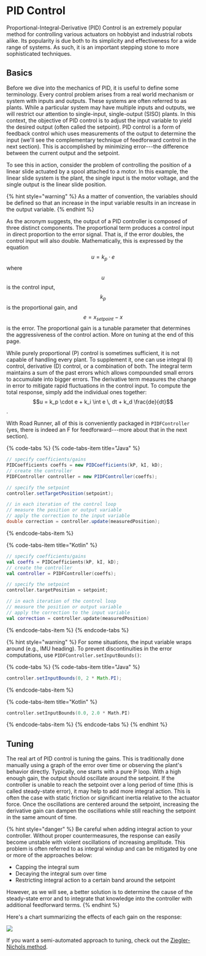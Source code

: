 # PID Control

Proportional-Integral-Derivative \(PID\) Control is an extremely popular method for controlling various actuators on hobbyist and industrial robots alike. Its popularity is due both to its simplicity and effectiveness for a wide range of systems. As such, it is an important stepping stone to more sophisticated techniques.

## Basics

Before we dive into the mechanics of PID, it is useful to define some terminology. Every control problem arises from a real world mechanism or system with inputs and outputs. These systems are often referred to as plants. While a particular system may have multiple inputs and outputs, we will restrict our attention to single-input, single-output \(SISO\) plants. In this context, the objective of PID control is to adjust the input variable to yield the desired output \(often called the setpoint\). PID control is a form of feedback control which uses measurements of the output to determine the input \(we'll see the complementary technique of feedforward control in the next section\). This is accomplished by minimizing error---the difference between the current output and the setpoint.

To see this in action, consider the problem of controlling the position of a linear slide actuated by a spool attached to a motor. In this example, the linear slide system is the plant, the single input is the motor voltage, and the single output is the linear slide position.

{% hint style="warning" %}
As a matter of convention, the variables should be defined so that an increase in the input variable results in an increase in the output variable.
{% endhint %}

As the acronym suggests, the output of a PID controller is composed of three distinct components. The proportional term produces a control input in direct proportion to the error signal. That is, if the error doubles, the control input will also double. Mathematically, this is expressed by the equation $$u = k_p \cdot e$$ where $$u$$ is the control input, $$k_p$$ is the proportional gain, and $$e = x_{setpoint} - x$$ is the error. The proportional gain is a tunable parameter that determines the aggressiveness of the control action. More on tuning at the end of this page.

While purely proportional \(P\) control is sometimes sufficient, it is not capable of handling every plant. To supplement it, one can use integral \(I\) control, derivative \(D\) control, or a combination of both. The integral term maintains a sum of the past errors which allows compounded small errors to accumulate into bigger errors. The derivative term measures the change in error to mitigate rapid fluctuations in the control input. To compute the total response, simply add the individual ones together: $$u = k_p \cdot e + k_i \int e \, dt + k_d \frac{de}{dt}$$.

With Road Runner, all of this is conveniently packaged in `PIDFController` \(yes, there is indeed an F for feedforward---more about that in the next section\).

{% code-tabs %}
{% code-tabs-item title="Java" %}
```java
// specify coefficients/gains
PIDCoefficients coeffs = new PIDCoefficients(kP, kI, kD);
// create the controller
PIDFController controller = new PIDFController(coeffs);

// specify the setpoint
controller.setTargetPosition(setpoint);

// in each iteration of the control loop
// measure the position or output variable
// apply the correction to the input variable
double correction = controller.update(measuredPosition);
```
{% endcode-tabs-item %}

{% code-tabs-item title="Kotlin" %}
```kotlin
// specify coefficients/gains
val coeffs = PIDCoefficients(kP, kI, kD);
// create the controller
val controller = PIDFController(coeffs);

// specify the setpoint
controller.targetPosition = setpoint;

// in each iteration of the control loop
// measure the position or output variable
// apply the correction to the input variable
val correction = controller.update(measuredPosition)
```
{% endcode-tabs-item %}
{% endcode-tabs %}

{% hint style="warning" %}
For some situations, the input variable wraps around \(e.g., IMU heading\). To prevent discontinuities in the error computations, use `PIDFController.setInputBounds()`:

{% code-tabs %}
{% code-tabs-item title="Java" %}
```java
controller.setInputBounds(0, 2 * Math.PI);
```
{% endcode-tabs-item %}

{% code-tabs-item title="Kotlin" %}
```kotlin
controller.setInputBounds(0.0, 2.0 * Math.PI)
```
{% endcode-tabs-item %}
{% endcode-tabs %}
{% endhint %}

## Tuning

The real art of PID control is tuning the gains. This is traditionally done manually using a graph of the error over time or observing the plant's behavior directly. Typically, one starts with a pure P loop. With a high enough gain, the output should oscillate around the setpoint. If the controller is unable to reach the setpoint over a long period of time \(this is called steady-state error\), it may help to add more integral action. This is often the case with static friction or significant inertia relative to the actuator force. Once the oscillations are centered around the setpoint, increasing the derivative gain can dampen the oscillations while still reaching the setpoint in the same amount of time.

{% hint style="danger" %}
Be careful when adding integral action to your controller. Without proper countermeasures, the response can easily become unstable with violent oscillations of increasing amplitude. This problem is often referred to as integral windup and can be mitigated by one or more of the approaches below:

* Capping the integral sum
* Decaying the integral sum over time
* Restricting integral action to a certain band around the setpoint

However, as we will see, a better solution is to determine the cause of the steady-state error and to integrate that knowledge into the controller with additional feedforward terms.
{% endhint %}

Here's a chart summarizing the effects of each gain on the response:

![](../.gitbook/assets/pidtuning.png)

If you want a semi-automated approach to tuning, check out the [Ziegler-Nichols method](https://en.wikipedia.org/wiki/Ziegler–Nichols_method).

